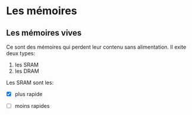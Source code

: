 # Les mémoires

## Les mémoires vives
Ce sont des mémoires qui perdent leur contenu sans alimentation. Il exite deux types:
1. les SRAM
2. les DRAM

Les SRAM sont les:
-[X] plus rapide
-[ ] moins rapides

